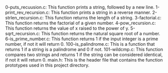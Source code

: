 0-puts_recuusion.c: This function prints a string, followed by a new line.
1-print_rev_recursion.c: This function prints a string in a reverse manner.
2-strlen_recursion.c: This function returns the length of a string.
3-factorial.c: This function returns the factorial of a given number.
4-pow_recursion.c: This function returns the value of x raised to the power of y.
5-sqrt_recursion.c: This function returns the natural square root of a number.
6-is_prime_number.c: This function returns 1 if the input integer is a prime number, if not it will return 0.
100-is_palindrome.c: This is a function that returns 1 if a string is a palindrome and 0 if not.
101-wildcmp.c: This function compares two strings and returns 1 if the string can be considered identical, if not it will return 0.
main.h: This is the header file that contains the function prototypes used in this project directory.
